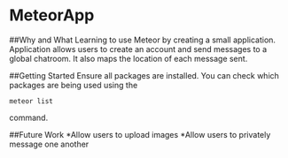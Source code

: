 # MeteorApp

##Why and What
Learning to use Meteor by creating a small application.
Application allows users to create an account and send messages to a global chatroom. It also maps the location of each message sent.

##Getting Started
Ensure all packages are installed. You can check which packages are being used using the 
```
meteor list
```
command.

##Future Work
*Allow users to upload images
*Allow users to privately message one another
